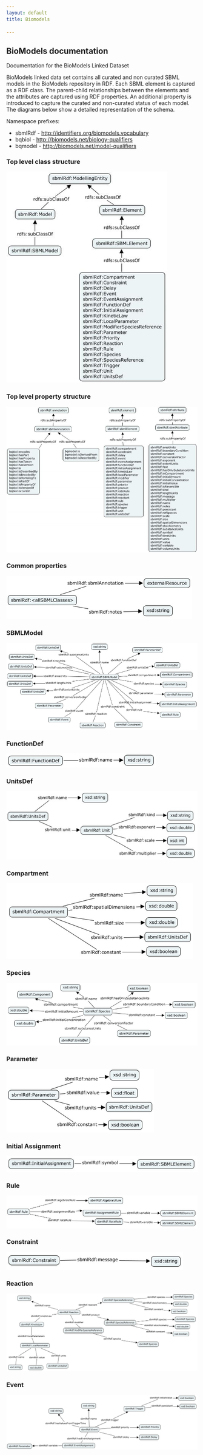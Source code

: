 ```yaml
---
layout: default
title: Biomodels

---
```


## BioModels documentation

Documentation for the BioModels Linked Dataset

BioModels linked data set contains all curated and non curated SBML models in the BioModels repository in RDF. Each SBML element is captured as a RDF class. The parent-child relationships between the elements and the attributes are captured using RDF properties. An additional property is introduced to capture the curated and non-curated status of each model. The diagrams below show a detailed representation of the schema.

Namespace prefixes:
   - sbmlRdf - http://identifiers.org/biomodels.vocabulary
   - bqbiol - http://biomodels.net/biology-qualifiers
   - bqmodel - http://biomodels.net/model-qualifiers


### Top level class structure
![toplevelclassstructure](../static/biomodels/topLevelClassStructure-424x557.jpeg)

### Top level property structure
![toplevelproperty](../static/biomodels/topLevelPropertyStructure-851x648.jpeg)

### Common properties
![commonProperties](../static/biomodels/commonProperties.jpeg)

### SBMLModel
![SBMLmodel](../static/biomodels/sbmlModelProperties.jpeg)

### FunctionDef
![FunctionDef](../static/biomodels/functionDefProperties.jpeg)

### UnitsDef
![UnitDef](../static/biomodels/unitsDefProperties.jpeg)

### Compartment
![Compartment](../static/biomodels/compartmentProperties.jpeg)

### Species
![Species](../static/biomodels/speciesProperties.jpeg)

### Parameter
![Parameter](../static/biomodels/parameterProperties.jpeg)

### Initial Assignment
![initialAssignment](../static/biomodels/initAssignProperties.jpeg)

### Rule
![Rule](../static/biomodels/ruleProperties.jpeg)

### Constraint
![Constraint](../static/biomodels/constraintProperties.jpeg)

### Reaction
![Reaction](../static/biomodels/reaction.jpeg)

### Event
![Event](../static/biomodels/eventProperties.jpeg)
